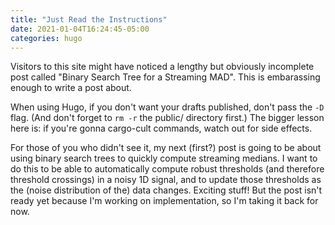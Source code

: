 ```yaml
---
title: "Just Read the Instructions"
date: 2021-01-04T16:24:45-05:00
categories: hugo
---
```


Visitors to this site might have noticed a lengthy but obviously incomplete post called "Binary Search Tree for a Streaming MAD".
This is embarassing enough to write a post about.

When using Hugo, if you don't want your drafts published, don't pass the `-D` flag.
(And don't forget to `rm -r` the public/ directory first.)
The bigger lesson here is: if you're gonna cargo-cult commands, watch out for side effects.

For those of you who didn't see it, my next (first?) post is going to be about using binary search trees to quickly compute streaming medians.
I want to do this to be able to automatically compute robust thresholds (and therefore threshold crossings) in a noisy 1D signal, and to update those thresholds as the (noise distribution of the) data changes.
Exciting stuff!
But the post isn't ready yet because I'm working on implementation, so I'm taking it back for now.
